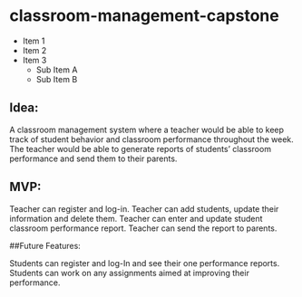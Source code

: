 # classroom-management-capstone

* Item 1
* Item 2
* Item 3
  * Sub Item A
  * Sub Item B

## Idea:

A classroom management system where a teacher would be able to keep track of student behavior and classroom performance throughout the week. The teacher would be able to generate reports of students’ classroom performance and send them to their parents.

## MVP:

Teacher can register and log-in.
Teacher can add students, update their information and delete them.
Teacher can enter and update student classroom performance report.
Teacher can send the report to parents.

##Future Features:

Students can register and log-In and see their one performance reports.
Students can work on any assignments aimed at improving their performance.
